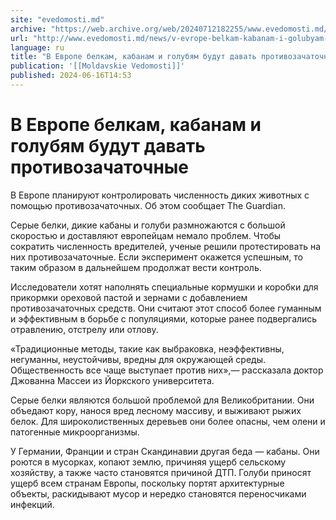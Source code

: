 ```yaml
---
site: "evedomosti.md"
archive: "https://web.archive.org/web/20240712182255/www.evedomosti.md/news/v-evrope-belkam-kabanam-i-golubyam-budut-davat-protivozachat"
url: "http://www.evedomosti.md/news/v-evrope-belkam-kabanam-i-golubyam-budut-davat-protivozachat"
language: ru
title: "В Европе белкам, кабанам и голубям будут давать противозачаточные"
publication: '[[Moldavskie Vedomosti]]'
published: 2024-06-16T14:53
---
```


# В Европе белкам, кабанам и голубям будут давать противозачаточные

В Европе планируют контролировать численность диких животных с помощью противозачаточных. Об этом сообщает The Guardian.

Серые белки, дикие кабаны и голуби размножаются с большой скоростью и доставляют европейцам немало проблем. Чтобы сократить численность вредителей, ученые решили протестировать на них противозачаточные. Если эксперимент окажется успешным, то таким образом в дальнейшем продолжат вести контроль.

Исследователи хотят наполнять специальные кормушки и коробки для прикормки ореховой пастой и зернами с добавлением противозачаточных средств. Они считают этот способ более гуманным и эффективным в борьбе с популяциями, которые ранее подвергались отравлению, отстрелу или отлову.

«Традиционные методы, такие как выбраковка, неэффективны, негуманны, неустойчивы, вредны для окружающей среды. Общественность все чаще выступает против них»,— рассказала доктор Джованна Массеи из Йоркского университета.

Серые белки являются большой проблемой для Великобритании. Они объедают кору, нанося вред лесному массиву, и выживают рыжих белок. Для широколиственных деревьев они более опасны, чем олени и патогенные микроорганизмы.

У Германии, Франции и стран Скандинавии другая беда — кабаны. Они роются в мусорках, копают землю, причиняя ущерб сельскому хозяйству, а также часто становятся причиной ДТП. Голуби приносят ущерб всем странам Европы, поскольку портят архитектурные объекты, раскидывают мусор и нередко становятся переносчиками инфекций.